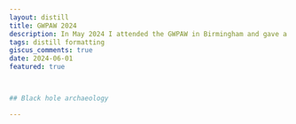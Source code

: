 ```yaml
---
layout: distill
title: GWPAW 2024
description: In May 2024 I attended the GWPAW in Birmingham and gave a contributed talk
tags: distill formatting
giscus_comments: true
date: 2024-06-01
featured: true



## Black hole archaeology

---
```



